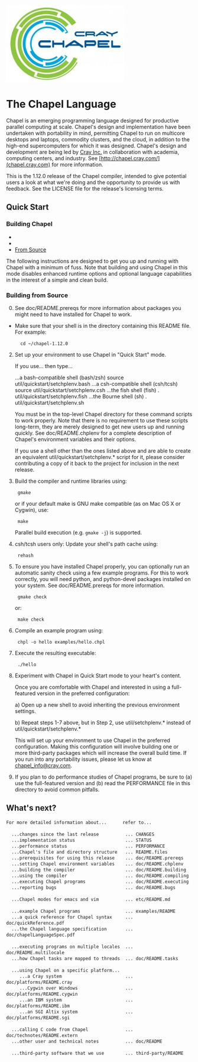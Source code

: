 ![Chapel Chapel](./util/images/craychapel.png)

# The Chapel Language

Chapel is an emerging programming language designed for productive parallel computing at scale. Chapel's design and implementation have been undertaken with portability in mind, permitting Chapel to run on multicore desktops and laptops, commodity clusters, and the cloud, in addition to the high-end supercomputers for which it was designed. Chapel's design and development are being led by [Cray Inc.](http://www.cray.com/) in collaboration with academia, computing centers, and industry. See [http://chapel.cray.com/](chapel.cray.com) for more information.

This is the 1.12.0 release of the Chapel compiler, intended to give
potential users a look at what we're doing and the opportunity to
provide us with feedback.  See the LICENSE file for the release's
licensing terms. 



## Quick Start

### Building Chapel
* [](#build-with-homebrew) 
* 
* [From Source](#building-from-source)



The following instructions are designed to get you up and running with
Chapel with a minimum of fuss.  Note that building and using Chapel in
this mode disables enhanced runtime options and optional language
capabilities in the interest of a simple and clean build.

### Building from Source


0. See doc/README.prereqs for more information about packages you
   might need to have installed for Chapel to work.

* Make sure that your shell is in the directory containing this
   README file.  For example:

        cd ~/chapel-1.12.0


2) Set up your environment to use Chapel in "Quick Start" mode.

   If you use...                         then type...

   ...a bash-compatible shell (bash/zsh) source util/quickstart/setchplenv.bash
   ...a csh-compatible shell (csh/tcsh)  source util/quickstart/setchplenv.csh
   ...the fish shell (fish)              . util/quickstart/setchplenv.fish
   ...the Bourne shell (sh)              . util/quickstart/setchplenv.sh

   You must be in the top-level Chapel directory for these command
   scripts to work properly.  Note that there is no requirement to use
   these scripts long-term, they are merely designed to get new users
   up and running quickly.  See doc/README.chplenv for a complete
   description of Chapel's environment variables and their options.

   If you use a shell other than the ones listed above and are able to
   create an equivalent util/quickstart/setchplenv.* script for it,
   please consider contributing a copy of it back to the project for
   inclusion in the next release.


3) Build the compiler and runtime libraries using:

        gmake

   or if your default make is GNU make compatible (as on Mac OS X or
   Cygwin), use:

        make

   Parallel build execution (e.g. `gmake -j`) is supported.

4) csh/tcsh users only: Update your shell's path cache using:

        rehash


5) To ensure you have installed Chapel properly, you can optionally run an
   automatic sanity check using a few example programs. For this to work
   correctly, you will need python, and python-devel packages installed on your
   system. See doc/README.prereqs for more information.

        gmake check

   or:

        make check


6) Compile an example program using:

        chpl -o hello examples/hello.chpl


7) Execute the resulting executable:

        ./hello


8) Experiment with Chapel in Quick Start mode to your heart's content.

   Once you are comfortable with Chapel and interested in using a
   full-featured version in the preferred configuration:

   a) Open up a new shell to avoid inheriting the previous environment
      settings.

   b) Repeat steps 1-7 above, but in Step 2, use util/setchplenv.*
      instead of util/quickstart/setchplenv.*

   This will set up your environment to use Chapel in the preferred
   configuration.  Making this configuration will involve building one
   or more third-party packages which will increase the overall build
   time.  If you run into any portability issues, please let us know
   at chapel_info@cray.com.


9) If you plan to do performance studies of Chapel programs, be sure
   to (a) use the full-featured version and (b) read the PERFORMANCE
   file in this directory to avoid common pitfalls.

## 

## What's next?

```
For more detailed information about...      refer to...

  ...changes since the last release          ... CHANGES
  ...implementation status                   ... STATUS
  ...performance status                      ... PERFORMANCE
  ...Chapel's file and directory structure   ... README.files
  ...prerequisites for using this release    ... doc/README.prereqs
  ...setting Chapel environment variables    ... doc/README.chplenv
  ...building the compiler                   ... doc/README.building
  ...using the compiler                      ... doc/README.compiling
  ...executing Chapel programs               ... doc/README.executing
  ...reporting bugs                          ... doc/README.bugs

  ...Chapel modes for emacs and vim          ... etc/README.md

  ...example Chapel programs                 ... examples/README
  ...a quick reference for Chapel syntax     ... doc/quickReference.pdf
  ...the Chapel language specification       ... doc/chapelLanguageSpec.pdf

  ...executing programs on multiple locales  ... doc/README.multilocale
  ...how Chapel tasks are mapped to threads  ... doc/README.tasks

  ...using Chapel on a specific platform...
     ...a Cray system                        ... doc/platforms/README.cray
     ...Cygwin over Windows                  ... doc/platforms/README.cygwin
     ...an IBM system                        ... doc/platforms/README.ibm
     ...an SGI Altix system                  ... doc/platforms/README.sgi

  ...calling C code from Chapel              ... doc/technotes/README.extern
  ...other user and technical notes          ... doc/README

  ...third-party software that we use        ... third-party/README
  ```
